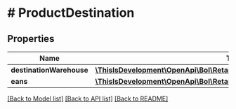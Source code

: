 # # ProductDestination

## Properties

Name | Type | Description | Notes
------------ | ------------- | ------------- | -------------
**destinationWarehouse** | [**\ThisIsDevelopment\OpenApi\Bol\Retailer\Models\ProductDestinationWarehouse**](ProductDestinationWarehouse.md) |  |
**eans** | [**\ThisIsDevelopment\OpenApi\Bol\Retailer\Models\Ean[]**](Ean.md) |  |

[[Back to Model list]](../../README.md#models) [[Back to API list]](../../README.md#endpoints) [[Back to README]](../../README.md)
